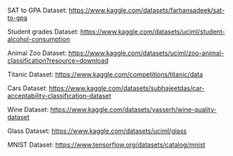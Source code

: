 SAT to GPA Dataset:
https://www.kaggle.com/datasets/farhansadeek/sat-to-gpa

Student grades Dataset:
https://www.kaggle.com/datasets/uciml/student-alcohol-consumption

Animal Zoo Dataset:
https://www.kaggle.com/datasets/uciml/zoo-animal-classification?resource=download

Titanic Dataset:
https://www.kaggle.com/competitions/titanic/data

Cars Dataset:
https://www.kaggle.com/datasets/subhajeetdas/car-acceptability-classification-dataset

Wine Dataset:
https://www.kaggle.com/datasets/yasserh/wine-quality-dataset

Glass Dataset:
https://www.kaggle.com/datasets/uciml/glass

MNIST Dataset:
https://www.tensorflow.org/datasets/catalog/mnist